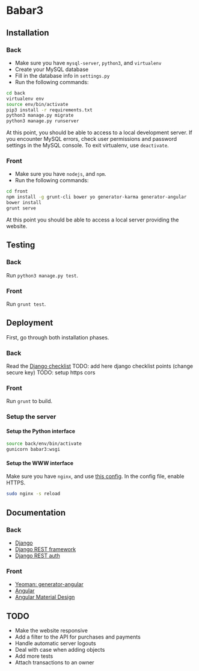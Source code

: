 # Babar3

## Installation
### Back
- Make sure you have `mysql-server`, `python3`, and `virtualenv`
- Create your MySQL database
- Fill in the database info in `settings.py`
- Run the following commands:
```bash
cd back
virtualenv env
source env/bin/activate
pip3 install -r requirements.txt
python3 manage.py migrate
python3 manage.py runserver
```
At this point, you should be able to access to a local development server.
If you encounter MySQL errors, check user permissions and password settings in the MySQL console.
To exit virtualenv, use `deactivate`.

### Front
- Make sure you have `nodejs`, and `npm`.
- Run the following commands:
```bash
cd front
npm install -g grunt-cli bower yo generator-karma generator-angular
bower install
grunt serve
```
At this point you should be able to access a local server providing the website.


## Testing
### Back
Run `python3 manage.py test`.

### Front
Run `grunt test`.


## Deployment
First, go through both installation phases.
### Back
Read the [Django checklist](https://docs.djangoproject.com/en/1.9/howto/deployment/checklist/)
TODO: add here django checklist points (change secure key)
TODO: setup https cors

### Front
Run `grunt` to build.

### Setup the server
#### Setup the Python interface
```bash
source back/env/bin/activate
gunicorn babar3:wsgi
```

#### Setup the WWW interface
Make sure you have `nginx`, and use [this config](https://github.com/benoitc/gunicorn/blob/master/examples/nginx.conf).
In the config file, enable HTTPS.
```bash
sudo nginx -s reload
```


## Documentation
### Back
- [Django](https://www.djangoproject.com/)
- [Django REST framework](http://www.django-rest-framework.org/)
- [Django REST auth](https://django-rest-auth.readthedocs.org)

### Front
- [Yeoman: generator-angular](https://github.com/yeoman/generator-angular)
- [Angular](https://docs.angularjs.org/)
- [Angular Material Design](https://material.angularjs.org/latest/)


## TODO
- Make the website responsive
- Add a filter to the API for purchases and payments
- Handle automatic server logouts
- Deal with case when adding objects
- Add more tests
- Attach transactions to an owner

